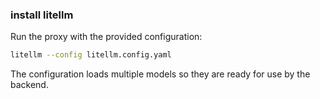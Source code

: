### install litellm

Run the proxy with the provided configuration:

```bash
litellm --config litellm.config.yaml
```

The configuration loads multiple models so they are ready for use by the backend.
